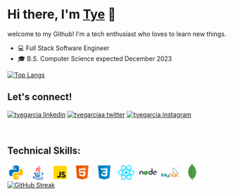 # Hi there, I'm [Tye][linkedin] 👋

welcome to my Github! I'm a tech enthusiast who loves to learn new things.

- 💻 Full Stack Software Engineer
- 🎓 B.S. Computer Science expected December 2023

[![Top Langs](https://github-readme-stats.vercel.app/api/top-langs/?username=tyegarcia&layout=compact&theme=dark&hide_border=true)](https://github.com/anuraghazra/github-readme-stats)

## Let's connect!

<p align="left">
  <a href="https://linkedin.com/in/tyegarcia" target="blank"><img align="center" src="https://raw.githubusercontent.com/rahuldkjain/github-profile-readme-generator/master/src/images/icons/Social/linked-in-alt.svg" alt="tyegarcia linkedin" height="30" width="40" /></a>
  <a href="https://twitter.com/tyegarciaa" target="blank"><img align="center" src="https://raw.githubusercontent.com/rahuldkjain/github-profile-readme-generator/master/src/images/icons/Social/twitter.svg" alt="tyegarciaa twitter" height="30" width="40" /></a>
  <a href="https://instagram.com/tyegarciaa" target="blank"><img align="center" src="https://raw.githubusercontent.com/rahuldkjain/github-profile-readme-generator/master/src/images/icons/Social/instagram.svg" alt="tyegarcia instagram" height="30" width="40" /></a>
 </p>

<br>

## Technical Skills:

[<img align="left" alt="Python" width="40px" src="images/python2.gif" style="padding-right:10px;" />][linkedin]
[<img align="left" alt="Java" width="40px" src="images/java2.gif" style="padding-right:10px;" />][linkedin]
[<img align="left" alt="JavaScript" width="40px" src="images/javascript.png" style="padding-right:10px;" />][linkedin]
[<img align="left" alt="HTML5" width="40px" src="images/html5.png" style="padding-right:10px;" />][linkedin]
[<img align="left" alt="CSS3" width="40px" src="images/css3.png" style="padding-right:10px;" />][linkedin]
[<img align="left" alt="react" width="40px" src="images/react.png" style="padding-right:10px;" />][linkedin]
[<img align="left" alt="nodeJS" width="40px" src="images/nodejs.png" style="padding-right:10px;" />][linkedin]
[<img align="left" alt="MySQL" width="40px" src="images/mysql.png" style="padding-right:10px;" />][linkedin]
[<img align="left" alt="mongoDB" width="40px" src="images/mongodb.png" style="padding-right:10px;" />][linkedin]

<br>

[![GitHub Streak](https://github-readme-streak-stats.herokuapp.com/?user=tyegarcia&theme=dark)](https://git.io/streak-stats)

<br />
<br />

[twitter]: https://twitter.com/tyegarciaa
[linkedin]: https://linkedin.com/in/tyegarcia
